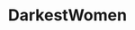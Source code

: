 ---
title: DarkestWomen
crosslinks:
- BlackAndBusty
- shorthairedhotties
- me_irl
- eyecontact
- LipsThatGrip
---